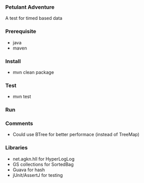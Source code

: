 ### Petulant Adventure
A test for timed based data

### Prerequisite

  * java
  * maven

### Install

  * mvn clean package

### Test

  * mvn test

### Run

### Comments

  * Could use BTree for better performace (instead of TreeMap)

### Libraries

  * net.agkn.hll for HyperLogLog
  * GS collections for SortedBag
  * Guava for hash
  * jUnit/AssertJ for testing

